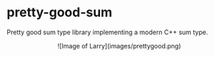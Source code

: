 # pretty-good-sum

Pretty good sum type library implementing a modern C++ sum type.

<p align="center">
![Image of Larry](images/prettygood.png)
</p>
